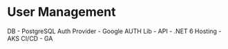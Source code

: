 # User Management

DB - PostgreSQL
Auth Provider - Google
AUTH Lib - 
API - .NET 6
Hosting - AKS
CI/CD - GA